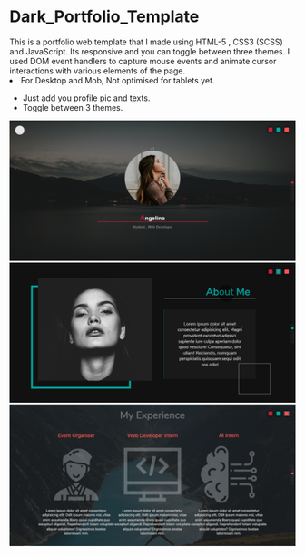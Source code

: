 <h1>Dark_Portfolio_Template</h1>
This is a portfolio web template that I made using HTML-5 , CSS3 (SCSS) and JavaScript.
Its responsive and you can toggle between three themes. I used DOM event handlers to capture mouse events and animate cursor interactions with various elements of the page.
<li>For Desktop and Mob, Not optimised for tablets yet.</li>
<ul>
<li>Just add you profile pic and texts.</li>
<li>Toggle between 3 themes.</li>
</ul>
<img src="/1.PNG">
<img src="/2.PNG">
<img src="/3.PNG">
